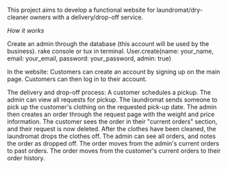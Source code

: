 This project aims to develop a functional website for laundromat/dry-cleaner owners with a delivery/drop-off service.

*How it works*

Create an admin through the database (this account will be used by the business).
  rake console or tux in terminal.
  User.create(name: your_name, email: your_email, password: your_password, admin: true)

In the website:
  Customers can create an account by signing up on the main page.
  Customers can then log in to their account.

  The delivery and drop-off process:
    A customer schedules a pickup.
    The admin can view all requests for pickup.
    The laundromat sends someone to pick up the customer's clothing on the requested pick-up date.
    The admin then creates an order through the request page with the weight and price information.
    The customer sees the order in their "current orders" section, and their request is now deleted.
    After the clothes have been cleaned, the laundromat drops the clothes off.
    The admin can see all orders, and notes the order as dropped off.
    The order moves from the admin's current orders to past orders.
    The order moves from the customer's current orders to their order history.
